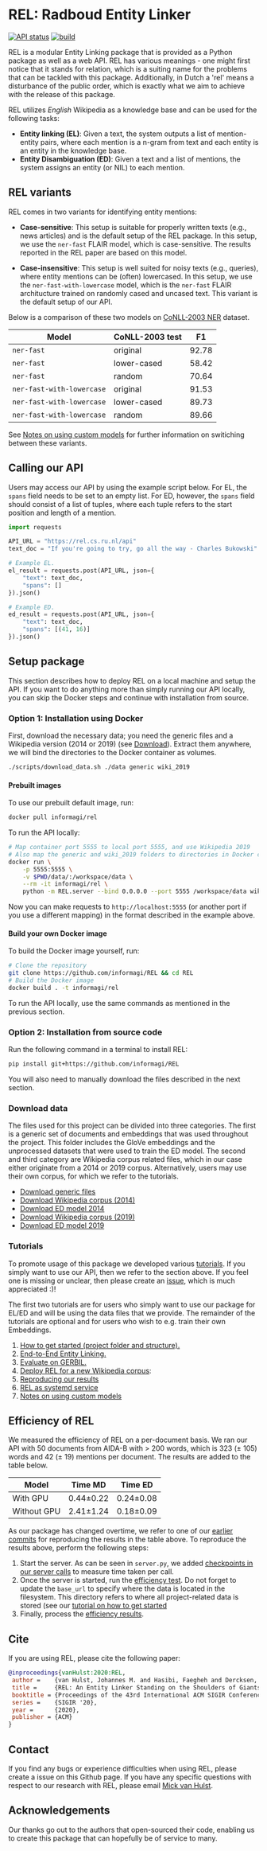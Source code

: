 # REL: Radboud Entity Linker

[![API status](https://img.shields.io/endpoint?label=status&url=https%3A%2F%2Frel.cs.ru.nl%2Fapi)](https://rel.cs.ru.nl/api)
[![build](https://github.com/informagi/REL/workflows/build/badge.svg)](https://github.com/informagi/REL/actions/workflows/build.yaml)

REL is a modular Entity Linking package that is provided as a Python package as well as a web API. REL has various meanings -  one might first notice that it stands for relation, which is a suiting name for the problems that can be tackled with this package. Additionally, in Dutch a 'rel' means a disturbance of the public order, which is exactly what we aim to achieve with the release of this package.

REL utilizes *English* Wikipedia as a knowledge base and can be used for the following tasks:
- **Entity linking (EL)**: Given a text, the system outputs a list of mention-entity pairs, where each mention is a n-gram from text and each entity is an entity in the knowledge base.
- **Entity Disambiguation (ED)**: Given a text and a list of mentions, the system assigns an entity (or NIL) to each mention.

## REL variants

REL comes in two variants for identifying entity mentions:

- **Case-sensitive**: This setup is suitable for properly written texts (e.g., news articles) and is the default setup of the REL package. In this setup, we use the `ner-fast` FLAIR model, which is case-sensitive. The results reported in the REL paper are based on this model.

- **Case-insensitive**: This setup is well suited for noisy texts (e.g., queries), where entity mentions can be (often) lowercased. In this setup, we use the `ner-fast-with-lowercase` model, which is the `ner-fast` FLAIR architucture trained on randomly cased and uncased text. This variant is the default setup of our API.

Below is a comparison of these two models on [CoNLL-2003 NER](https://www.clips.uantwerpen.be/conll2003/ner/) dataset.

| Model  | CoNLL-2003 test | F1 |
| ------ | --------------- | -- |
| `ner-fast`  |  original | 92.78 |
| `ner-fast`  |  lower-cased | 58.42 |
| `ner-fast`  |  random | 70.64 |
| `ner-fast-with-lowercase`  |  original | 91.53|
| `ner-fast-with-lowercase`  |  lower-cased | 89.73 |
| `ner-fast-with-lowercase`  |  random | 89.66 |

See [Notes on using custom models](https://rel.readthedocs.io/en/latest/tutorials/custom_models/) for further information on switiching between these variants.


## Calling our API

Users may access our API by using the example script below. 
For EL, the `spans` field needs to be set to an empty list. For ED, however, the `spans` field should consist of a list of tuples, where each tuple refers to the start position and length of a mention.

```python
import requests

API_URL = "https://rel.cs.ru.nl/api"
text_doc = "If you're going to try, go all the way - Charles Bukowski"

# Example EL.
el_result = requests.post(API_URL, json={
    "text": text_doc,
    "spans": []
}).json()

# Example ED.
ed_result = requests.post(API_URL, json={
    "text": text_doc,
    "spans": [(41, 16)]
}).json()
```

## Setup package

This section describes how to deploy REL on a local machine and setup the API. If you want to do anything more than simply running our API locally, you can skip the Docker steps and continue with installation from source.

### Option 1: Installation using Docker

First, download the necessary data; you need the generic files and a Wikipedia version (2014 or 2019) (see [Download](#download)). Extract them anywhere, we will bind the directories to the Docker container as volumes.

```bash
./scripts/download_data.sh ./data generic wiki_2019
```

#### Prebuilt images

To use our prebuilt default image, run:

```bash
docker pull informagi/rel
```

To run the API locally:

```bash
# Map container port 5555 to local port 5555, and use Wikipedia 2019
# Also map the generic and wiki_2019 folders to directories in Docker container
docker run \
    -p 5555:5555 \
    -v $PWD/data/:/workspace/data \
    --rm -it informagi/rel \
    python -m REL.server --bind 0.0.0.0 --port 5555 /workspace/data wiki_2019
```

Now you can make requests to `http://localhost:5555` (or another port if you
use a different mapping) in the format described in the example above.

#### Build your own Docker image

To build the Docker image yourself, run:

```bash
# Clone the repository
git clone https://github.com/informagi/REL && cd REL
# Build the Docker image
docker build . -t informagi/rel
```

To run the API locally, use the same commands as mentioned in the previous section.

### Option 2: Installation from source code

Run the following command in a terminal to install REL:

```bash
pip install git+https://github.com/informagi/REL
```
You will also need to manually download the files described in the next section.

### Download data

The files used for this project can be divided into three categories. The first is a generic set of documents and embeddings that was used throughout the project. This folder includes the GloVe embeddings and the unprocessed datasets that were used to train the ED model. The second and third category are Wikipedia corpus related files, which in our case either originate from a 2014 or 2019 corpus. Alternatively, users may use their own corpus, for which we refer to the tutorials.

* [Download generic files](http://gem.cs.ru.nl/generic.tar.gz)
* [Download Wikipedia corpus (2014)](http://gem.cs.ru.nl/wiki_2014.tar.gz)
* [Download ED model 2014](http://gem.cs.ru.nl/ed-wiki-2014.tar.gz)
* [Download Wikipedia corpus (2019)](http://gem.cs.ru.nl/wiki_2019.tar.gz)
* [Download ED model 2019](http://gem.cs.ru.nl/ed-wiki-2019.tar.gz)

### Tutorials

To promote usage of this package we developed various [tutorials](https://rel.readthedocs.io/en/latest/tutorials/). If you simply want to use our API, then 
we refer to the section above. If you feel one is missing or unclear, then please create an [issue](https://github.com/informagi/REL/issues), which is much appreciated :)! 

The first two tutorials are
for users who simply want to use our package for EL/ED and will be using the data files that we provide. 
The remainder of the tutorials are optional and for users who wish to e.g. train their own Embeddings.

1. [How to get started (project folder and structure).](https://rel.readthedocs.io/en/latest/tutorials/how_to_get_started/)
2. [End-to-End Entity Linking.](https://rel.readthedocs.io/en/latest/tutorials/e2e_entity_linking/)
3. [Evaluate on GERBIL.](https://rel.readthedocs.io/en/latest/tutorials/evaluate_gerbil/)
4. [Deploy REL for a new Wikipedia corpus](https://rel.readthedocs.io/en/latest/tutorials/deploy_REL_new_wiki/):
5. [Reproducing our results](https://rel.readthedocs.io/en/latest/tutorials/reproducing_our_results/)
6. [REL as systemd service](https://rel.readthedocs.io/en/latest/tutorials/systemd_instructions/)
7. [Notes on using custom models](https://rel.readthedocs.io/en/latest/tutorials/custom_models/)

## Efficiency of REL

We measured the efficiency of REL on a per-document basis. We ran our API with 50 documents from AIDA-B with > 200 words, which is 323 (± 105) words and 42 (± 19) mentions per document. The results are added to the table below.

| Model  | Time MD | Time ED |
| ------ | --------------- | -- |
| With GPU  |  0.44±0.22 | 0.24±0.08 |
| Without GPU  |  2.41±1.24| 0.18±0.09|

As our package has changed overtime, we refer to one of our [earlier commits](https://github.com/informagi/REL/tree/a0a93487ecc640a72f33ffe015a7a34dff8f054f) for reproducing the results in the table above. To reproduce the results above, perform the following steps:
1. Start the server. As can be seen in `server.py`, we added [checkpoints in our server calls](https://github.com/informagi/REL/blob/a0a93487ecc640a72f33ffe015a7a34dff8f054f/REL/server.py#L82) to measure time taken per call.
3. Once the server is started, run the [efficiency test](https://github.com/informagi/REL/blob/a0a93487ecc640a72f33ffe015a7a34dff8f054f/scripts/efficiency_test.py). Do not forget to update the `base_url` to specify where the data is located in the filesystem. This directory refers to where all project-related data is stored (see our [tutorial on how to get started](https://rel.readthedocs.io/en/latest/tutorials/how_to_get_started/)
4. Finally, process the [efficiency results](https://github.com/informagi/REL/blob/a0a93487ecc640a72f33ffe015a7a34dff8f054f/scripts/efficiency_results.py).

## Cite

If you are using REL, please cite the following paper:

```bibtex
@inproceedings{vanHulst:2020:REL,
 author =    {van Hulst, Johannes M. and Hasibi, Faegheh and Dercksen, Koen and Balog, Krisztian and de Vries, Arjen P.},
 title =     {REL: An Entity Linker Standing on the Shoulders of Giants},
 booktitle = {Proceedings of the 43rd International ACM SIGIR Conference on Research and Development in Information Retrieval},
 series =    {SIGIR '20},
 year =      {2020},
 publisher = {ACM}
}
```

## Contact

If you find any bugs or experience difficulties when using REL, please create a issue on this Github page. If you have any specific questions with respect to our research with REL, please email [Mick van Hulst](mailto:mick.vanhulst@gmail.com).

## Acknowledgements

Our thanks go out to the authors that open-sourced their code, enabling us to create this package that can hopefully be of service to many.
